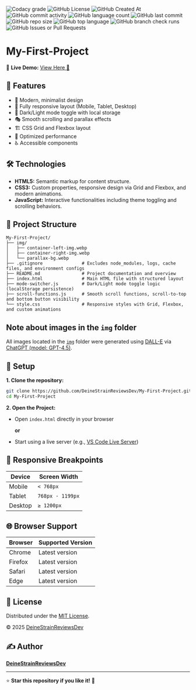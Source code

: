 ![Codacy grade](https://img.shields.io/codacy/grade/fa5414aff52b44d9a6f5d2f0237de7ee?style=for-the-badge)
![GitHub License](https://img.shields.io/github/license/DeineStrainReviewsDev/My-First-Project?style=for-the-badge)
![GitHub Created At](https://img.shields.io/github/created-at/DeineStrainReviewsDev/My-First-Project?style=for-the-badge)
![GitHub commit activity](https://img.shields.io/github/commit-activity/w/DeineStrainReviewsDev/My-First-Project?style=for-the-badge)
![GitHub language count](https://img.shields.io/github/languages/count/DeineStrainReviewsDev/My-First-Project?style=for-the-badge)
![GitHub last commit](https://img.shields.io/github/last-commit/DeineStrainReviewsDev/My-First-Project?display_timestamp=author&style=for-the-badge)
![GitHub repo size](https://img.shields.io/github/repo-size/DeineStrainReviewsDev/My-First-Project?style=for-the-badge)
![GitHub top language](https://img.shields.io/github/languages/top/DeineStrainReviewsDev/My-First-Project?style=for-the-badge)
![GitHub branch check runs](https://img.shields.io/github/check-runs/DeineStrainReviewsDev/My-First-Project/main?style=for-the-badge)
![GitHub Issues or Pull Requests](https://img.shields.io/github/issues/DeineStrainReviewsDev/My-First-Project?style=for-the-badge)

# My-First-Project


🔗 **Live Demo:** [View Here 🚀](https://deinestrainreviewsdev.github.io/My-First-Project/)

## 🚀 Features

- 🎨 Modern, minimalist design
- 📱 Fully responsive layout (Mobile, Tablet, Desktop)
- 🌙 Dark/Light mode toggle with local storage
- 🎭 Smooth scrolling and parallax effects
- 🏗️ CSS Grid and Flexbox layout
- 🎯 Optimized performance
- ♿ Accessible components

## 🛠️ Technologies

- **HTML5:** Semantic markup for content structure.
- **CSS3:** Custom properties, responsive design via Grid and Flexbox, and modern animations.
- **JavaScript:** Interactive functionalities including theme toggling and scrolling behaviors.

## 📂 Project Structure

````
My-First-Project/
├── img/
│   ├── container-left-img.webp
│   ├── container-right-img.webp
│   └── parallax-bg.webp
├── .gitignore               # Excludes node_modules, logs, cache files, and environment configs
├── README.md                # Project documentation and overview
├── index.html               # Main HTML file with structured layout
├── mode-switcher.js         # Dark/Light mode toggle logic (localStorage persistence)
├── scroll-functions.js      # Smooth scroll functions, scroll-to-top and bottom button visibility
└── style.css                # Responsive styles with Grid, Flexbox, and custom animations

````
## Note about images in the `img` folder

All images located in the [`img`](./img/) folder were generated using [DALL-E](https://openai.com/dall-e) via [ChatGPT (model: GPT-4.5)](https://chat.openai.com/).

## 🔧 Setup

**1\. Clone the repository:**

````bash
git clone https://github.com/DeineStrainReviewsDev/My-First-Project.git
cd My-First-Project
````

**2. Open the Project:**

- Open `index.html` directly in your browser

  **or**

- Start using a live server (e.g., [VS Code Live Server](https://marketplace.visualstudio.com/items?itemName=ritwickdey.LiveServer))

## 📐 Responsive Breakpoints

| Device  | Screen Width     |
| ------- | ---------------- |
| Mobile  | `< 768px`        |
| Tablet  | `768px - 1199px` |
| Desktop | `≥ 1200px`       |

## 🌐 Browser Support

| Browser | Supported Version |
| ------- | ----------------- |
| Chrome  | Latest version    |
| Firefox | Latest version    |
| Safari  | Latest version    |
| Edge    | Latest version    |

## 📜 License

Distributed under the [MIT License](LICENSE).

© 2025 [DeineStrainReviewsDev](https://github.com/DeineStrainReviewsDev)

## ✍️ Author

**[DeineStrainReviewsDev](https://github.com/DeineStrainReviewsDev)**

---

⭐ **Star this repository if you like it!** 🌟

